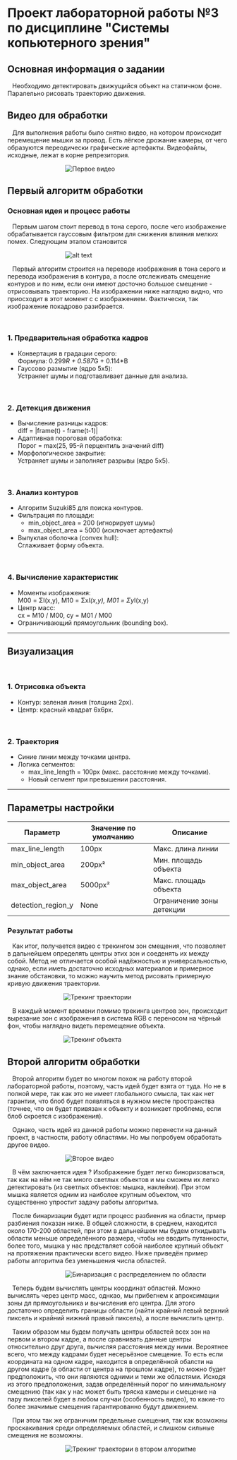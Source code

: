 #   Проект лабораторной работы №3 по дисциплине "Системы копьютерного зрения"
##  Основная информация о задании
&ensp; Необходимо детектировать движущийся объект на статичном фоне. Паралельно рисовать траекторию движения.

## Видео для обработки

&ensp; Для выполнения работы было снятно видео, на котором происходит перемещение мышки за провод. Есть лёгкое дрожание камеры, от чего образуются переодически графические артефакты. Видеофайлы, исходные, лежат в корне репрезитория.

&ensp; &ensp; &ensp; &ensp; &ensp; &ensp; &ensp; &ensp; &ensp; &ensp; &ensp; &ensp; ![Первое видео](Images/Мышка.gif)

## Первый алгоритм обработки

### Основная идея и процесс работы

&ensp; Первым шагом стоит перевод в тона серого, после чего изображение обрабатывается гауссовым фильтром для снижения влияния мелких помех. Следующим этапом становится

&ensp; &ensp; &ensp; &ensp; &ensp; &ensp; &ensp; &ensp; &ensp; &ensp; &ensp; &ensp; ![alt text](Images/Контур_V1_видео1.png)

&ensp; Первый алгоритм строится на переводе изображения в тона серого и перевода изображения в контура, а после отслеживать смещение контуров и по ним, если они имеют досточно большое смещение - отрисовывать траекторию. На изображении ниже наглядно видно, что приосходит в этот момент с с изображением. Фактически, так изображение покадрово разибрается.

&ensp;  
### 1. Предварительная обработка кадров  
- Конвертация в градации серого:  
  Формула: 0.299*R + 0.587*G + 0.114*B  
- Гауссово размытие (ядро 5x5):  
  Устраняет шумы и подготавливает данные для анализа.

&ensp;  
### 2. Детекция движения  
- Вычисление разницы кадров:  
  diff = |frame(t) - frame(t-1)|  
- Адаптивная пороговая обработка:  
  Порог = max(25, 95-й перцентиль значений diff)  
- Морфологическое закрытие:  
  Устраняет шумы и заполняет разрывы (ядро 5x5).

&ensp;  
### 3. Анализ контуров  
- Алгоритм Suzuki85 для поиска контуров.  
- Фильтрация по площади:  
  * min_object_area = 200 (игнорирует шумы)  
  * max_object_area = 5000 (исключает артефакты)  
- Выпуклая оболочка (convex hull):  
  Сглаживает форму объекта.

&ensp;  
### 4. Вычисление характеристик  
- Моменты изображения:  
  M00 = ΣI(x,y), M10 = Σx*I(x,y), M01 = Σy*I(x,y)  
- Центр масс:  
  cx = M10 / M00, cy = M01 / M00  
- Ограничивающий прямоугольник (bounding box).

---

## Визуализация

&ensp;  
### 1. Отрисовка объекта  
- Контур: зеленая линия (толщина 2px).  
- Центр: красный квадрат 6x6px.  

&ensp;  
### 2. Траектория  
- Синие линии между точками центра.  
- Логика сегментов:  
  * max_line_length = 100px (макс. расстояние между точками).  
  * Новый сегмент при превышении расстояния.  

---

## Параметры настройки

| Параметр            | Значение по умолчанию | Описание                   |
|---------------------|-----------------------|----------------------------|
| max_line_length     | 100px                 | Макс. длина линии          |
| min_object_area     | 200px²                | Мин. площадь объекта       |
| max_object_area     | 5000px²               | Макс. площадь объекта      |
| detection_region_y  | None                  | Ограничение зоны детекции  |

### Результат работы 

&ensp; Как итог, получается видео с трекингом зон смещения, что позволяет в дальнейшем определять центры этих зон и соеденять их между собой. Метод не отличается особой надёжностью и универсальностью, однако, если иметь достаточно исходных материалов и примерное знание обстановки, то можно научить метод рисовать примерную кривую движения траектории.

&ensp; &ensp; &ensp; &ensp; &ensp; &ensp; &ensp; &ensp; &ensp; &ensp; &ensp; &ensp;![Трекинг траектории](Images/v1_video1_trec.gif)

&ensp; В каждый момент времени помимо трекинга центров зон, происходит вырезание зон с изображения в система RGB с переносом на чёрный фон, чтобы наглядно видеть перемещение объекта.

&ensp; &ensp; &ensp; &ensp; &ensp; &ensp; &ensp; &ensp; &ensp; &ensp; &ensp; &ensp;![Трекинг объекта](Images/v1_video1_object.gif)

## Второй алгоритм обработки

&ensp; Второй алгоритм будет во многом похож на работу второй лабораторной работы, поэтому, часть идей будет взята от туда. Но не в полной мере, так как это не имеет глобального смысла, так как нет гарантии, что блоб будет появляться в нужном месте пространства (точнее, что он будет привязан к объекту и возникает проблема, если блоб скроется с изображения).

&ensp; Однако, часть идей из данной работы можно перенести на данный проект, в частности, работу областями. Но мы попробуем обработать другое видео.

&ensp; &ensp; &ensp; &ensp; &ensp; &ensp; &ensp; &ensp; &ensp; &ensp; &ensp; &ensp; ![Второе видео](Images/Мышка2.gif)

&ensp; В чём заключается идея ? Изображение будет легко биноризоваться, так как на нём не так много светлых объектов и мы сможем их легко детектировать (из светлых объектов: мышка, наклейки). При этом мышка является одним из наиболее крупным объектом, что существенно упростит задачу работы алгоритма.

&ensp; После бинаризации будет идти процесс разбиения на области, прмер разбиения показан ниже. В общей сложности, в среднем, находится около 170-200 областей, при этом в дальнейшем мы будем откидывать области меньше определённого размера, чтобы не вводить путанности, более того, мышка у нас предствляет собой наиболее крупный объект на протяжении практически всего видео. Ниже приведён пример работы алгоритма без уменьшения числа областей.

&ensp; &ensp; &ensp; &ensp; &ensp; &ensp; &ensp; &ensp; &ensp; &ensp; &ensp; &ensp; ![Бинаризация с распределением по области](Images/Области_V2_видео2.png)

&ensp; Теперь будем вычислять центры координат областей. Можно вычислять через центр масс, однкао, мы прибегнем к апроксимации зоны дл прямоугольника и вычисления его центра. Для этого достаточно определить границы области (найти крайний левый верхний пиксель и крайний нижний правый пиксель), а после вычислить центр.

&ensp; Таким образом мы будем получать центры областей всех зон на первом и втором кадре, а после сравнивать данные центры относительно друг друга, вычисляя расстояния между ними. Вероятнее всего, что между кадрами будет несерьёзное смещение. То есть если координата на одном кадре, находится в определённой обалсти на другом кадре (в области от центра на прошлом кадре), то можно будет предположить, что они являются одними и теми же областями. Исходя из этого предположения, задав определённый порог по минимальному смещению (так как у нас может быть тряска камеры и смещение на пару пикселей будет в любом случаи (особенность видео), то какие-то более значимые смещения гарантированно будут движением.

&ensp; При этом так же ограничим предельные смещения, так как возможны проскакивания среди определяемых областей, и слишком сильные смещения не возможны.

&ensp; &ensp; &ensp; &ensp; &ensp; &ensp; &ensp; &ensp; &ensp; &ensp; &ensp; &ensp; ![Трекинг траектории в втором алгоритме](Images/Траектория_2.gif)









